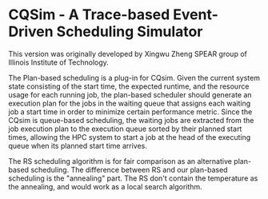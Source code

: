 # CQSim - A Trace-based Event-Driven Scheduling Simulator
This version was originally developed by Xingwu Zheng SPEAR group of Illinois Institute of Technology. 

The Plan-based scheduling is a plug-in for CQsim. Given the current system state consisting of the start time, the expected runtime, and 
the resource usage for each running job, the plan-based scheduler should generate an execution plan for the jobs in the waiting queue that 
assigns each waiting job a start time in order to minimize certain performance metric. Since the CQsim is queue-based scheduling, 
the waiting jobs are extracted from the job execution plan to the execution queue sorted by their planned start times, allowing the HPC 
system to start a job at the head of the executing queue when its planned start time arrives.

The RS scheduling algorithm is for fair comparison as an alternative plan-based scheduling. The difference between RS and our plan-based 
scheduling is the "annealing" part. The RS don't contain the temperature as the annealing, and would work as a local search algorithm.
